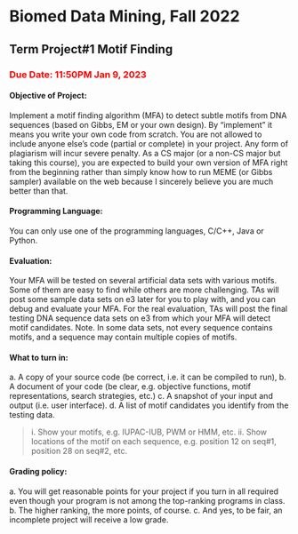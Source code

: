 # Biomed Data Mining, Fall 2022
## Term Project#1 Motif Finding
### <font color="#f00">Due Date: 11:50PM Jan 9, 2023</font>
#### Objective of Project:
Implement a motif finding algorithm (MFA) to detect subtle motifs from DNA sequences (based on Gibbs, EM or your own design). By “implement” it means you write your own code from scratch. You are not allowed to include anyone else’s code (partial or complete) in your project. Any form of plagiarism will incur severe penalty. As a CS major (or a non-CS major but taking this course), you are expected to build your own version of MFA right from the beginning rather than simply know how to run MEME (or Gibbs sampler) available on the web because I sincerely believe you are much better than that.
#### Programming Language:
You can only use one of the programming languages, C/C++, Java or Python.
#### Evaluation:
Your MFA will be tested on several artificial data sets with various motifs. Some of
them are easy to find while others are more challenging. TAs will post some sample data sets on e3 later for you to play with, and you can debug and evaluate your MFA. For the real evaluation, TAs will post the final testing DNA sequence data sets on e3 from which your MFA will detect motif candidates.
Note. In some data sets, not every sequence contains motifs, and a sequence may contain multiple copies of motifs.
#### What to turn in:
a. A copy of your source code (be correct, i.e. it can be compiled to run),
b. A document of your code (be clear, e.g. objective functions, motif representations, search strategies, etc.) 
c. A snapshot of your input and output (i.e. user interface).
d. A list of motif candidates you identify from the testing data.
> i. Show your motifs, e.g. IUPAC-IUB, PWM or HMM, etc.
> ii. Show locations of the motif on each sequence, e.g. position 12 on seq#1, position 28 on seq#2, etc.
#### Grading policy:
a. You will get reasonable points for your project if you turn in all required even though your program is not among the top-ranking programs in class.
b. The higher ranking, the more points, of course.
c. And yes, to be fair, an incomplete project will receive a low grade.